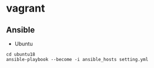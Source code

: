 # vagrant
## Ansible
- Ubuntu
```shell script
cd ubuntu18
ansible-playbook --become -i ansible_hosts setting.yml
```
